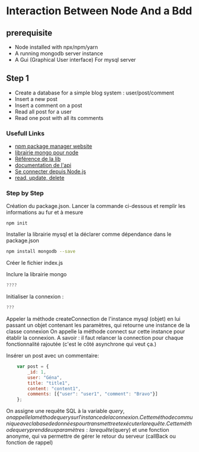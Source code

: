 # Interaction Between Node And a Bdd

## prerequisite
* Node installed with npx/npm/yarn 
* A running mongodb server instance
* A Gui (Graphical User interface) For mysql server

## Step 1
* Create a database for a simple blog system : user/post/comment
* Insert a new post
* Insert a comment on a post
* Read all post for a user
* Read one post with all its comments 

### Usefull Links
* [npm package manager website](https://www.npmjs.com)
* [librairie mongo pour node](https://www.npmjs.com/package/mongodb)
* [Référence de la lib](http://mongodb.github.io/node-mongodb-native/3.0/)
* [documentation de l'api](http://mongodb.github.io/node-mongodb-native/3.0/api/)
* [Se connecter depuis Node.js](https://zestedesavoir.com/tutoriels/312/debuter-avec-mongodb-pour-node-js/#4-11691_operations-depuis-nodejs)
* [ read, update, delete](https://docs.mongodb.com/manual/crud/)

### Step by Step
Création du package.json. Lancer la commande ci-dessous et remplir les informations au fur et à mesure
```
npm init
```

Installer la librairie mysql et la déclarer comme dépendance dans le package.json 
```bash 
npm install mongodb --save
```

Créer le fichier index.js

Inclure la librairie mongo
````javascript
????
````
Initialiser la connexion :  
```javascript
???

```

Appeler la méthode createConnection de l'instance mysql (objet) en lui passant un objet contenant les paramètres, qui retourne une instance de la classe connexion
On appelle la méthode connect sur cette instance pour établir la connexion. A savoir : il faut relancer la connection pour chaque fonctionnalité rajoutée (c'est le côté asynchrone qui veut ça.)



Insérer un post avec un commentaire:
````javascript
    var post = {
        _id: 1,
        user: "Géna",
        title: "title1",
        content: "content1",
        comments: [{"user": "user1", "comment": "Bravo"}]
    };

````
On assigne une requête SQL à la variable $query, 
on appelle la méthode query sur l'instance de la connexion. Cette méthode communique avec la base de données pour transmettre et exécuter la requête.
Cette méthode query prend deux paramètres : la requête ($query) et une fonction anonyme, qui va permettre de gérer le retour du serveur (callBack ou fonction de rappel)


